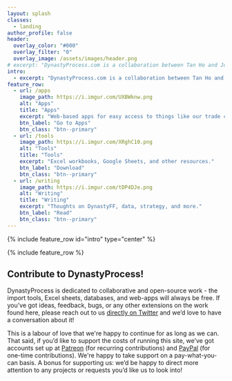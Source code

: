 ```yaml
---
layout: splash
classes:
  - landing
author_profile: false
header:
  overlay_color: "#000"
  overlay_filter: "0"
  overlay_image: /assets/images/header.png
# excerpt: "DynastyProcess.com is a collaboration between Tan Ho and Joe Sydlowski. Our mission is to deliver free, high-quality resources for DynastyFF analysis."
intro:
  - excerpt: "DynastyProcess.com is a collaboration between Tan Ho and Joe Sydlowski. Our mission is to deliver free, high-quality resources for DynastyFF analysis and development."
feature_row:
  - url: /apps
    image_path: https://i.imgur.com/UXBWknw.png
    alt: "Apps"
    title: "Apps"
    excerpt: "Web-based apps for easy access to things like our trade calculator!"
    btn_label: "Go to Apps"
    btn_class: "btn--primary"
  - url: /tools
    image_path: https://i.imgur.com/XRghC10.png
    alt: "Tools"
    title: "Tools"
    excerpt: "Excel workbooks, Google Sheets, and other resources."
    btn_label: "Download"
    btn_class: "btn--primary"
  - url: /writing
    image_path: https://i.imgur.com/tDP4DJe.png
    alt: "Writing"
    title: "Writing"
    excerpt: "Thoughts on DynastyFF, data, strategy, and more."
    btn_label: "Read"
    btn_class: "btn--primary"
---
```


{% include feature_row id="intro" type="center" %}

{% include feature_row %}

## Contribute to DynastyProcess!

DynastyProcess is dedicated to collaborative and open-source work - the import tools, Excel sheets, databases, and web-apps will always be free. If you’ve got ideas, feedback, bugs, or any other extensions on the work found here, please reach out to us [directly on Twitter](https://twitter.com/_TanHo) and we’d love to have a conversation about it!

This is a labour of love that we're happy to continue for as long as we can. That said, if you’d like to support the costs of running this site, we’ve got accounts set up at [Patreon](http://patreon.com/tanho) (for recurring contributions) and [PayPal](http://paypal.me/tan63) (for one-time contributions). We're happy to take support on a pay-what-you-can basis. A bonus for supporting us: we’d be happy to direct more attention to any projects or requests you’d like us to look into!
